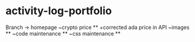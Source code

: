 # activity-log-portfolio

Branch -> homepage
		~crypto price
			**
			+corrected ada price in API 
		~images
			**
		~code maintenance
			**
		~css maintenance
			**
